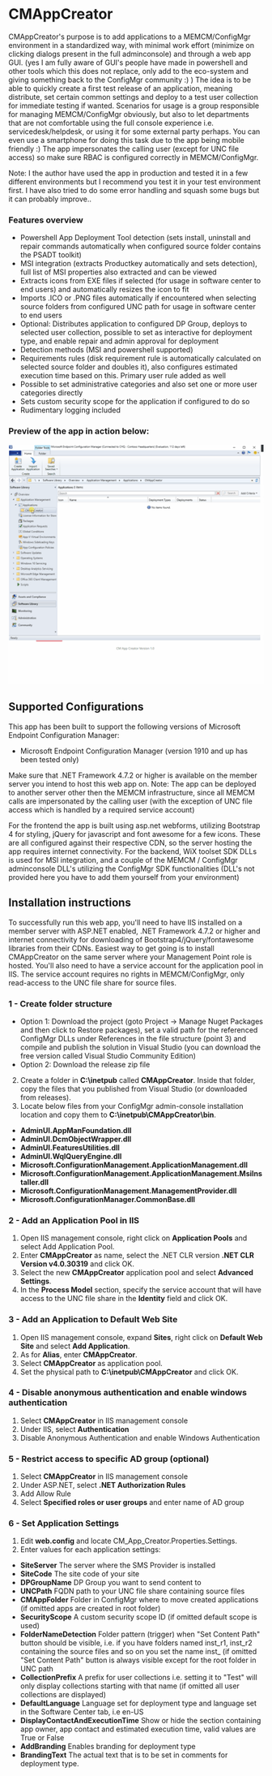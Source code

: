 # CMAppCreator

CMAppCreator's purpose is to add applications to a MEMCM/ConfigMgr environment in a standardized way, with minimal work effort (minimize on clicking dialogs present in the full adminconsole) and through a web app GUI. (yes I am fully aware of GUI's people have made in powershell and other tools which this does not replace, only add to the eco-system and giving something back to the ConfigMgr community :) )
The idea is to be able to quickly create a first test release of an application, meaning distribute, set certain common settings and deploy to a test user collection for immediate testing if wanted.
Scenarios for usage is a group responsible for managing MEMCM/ConfigMgr obviously, but also to let departments that are not comfortable using the full console experience i.e. servicedesk/helpdesk, or using it for some external party perhaps. You can even use a smartphone for doing this task due to the app being mobile friendly :)
The app impersonates the calling user (except for UNC file access) so make sure RBAC is configured correctly in MEMCM/ConfigMgr.

Note: I the author have used the app in production and tested it in a few different environments but I recommend you test it in your test environment first. I have also tried to do some error handling and squash some bugs but it can probably improve..

### Features overview

- Powershell App Deployment Tool detection (sets install, uninstall and repair commands automatically when configured source folder contains the PSADT toolkit)
- MSI integration (extracts Productkey automatically and sets detection), full list of MSI properties also extracted and can be viewed
- Extracts icons from EXE files if selected (for usage in software center to end users) and automatically resizes the icon to fit
- Imports .ICO or .PNG files automatically if encountered when selecting source folders from configured UNC path for usage in software center to end users
- Optional: Distributes application to configured DP Group, deploys to selected user collection, possible to set as interactive for deployment type, and enable repair and admin approval for deployment
- Detection methods (MSI and powershell supported)
- Requirements rules (disk requirement rule is automatically calculated on selected source folder and doubles it), also configures estimated execution time based on this. Primary user rule added as well
- Possible to set administrative categories and also set one or more user categories directly
- Sets custom security scope for the application if configured to do so
- Rudimentary logging included

### Preview of the app in action below:
![](CMAppCreatorDemo.gif)

## Supported Configurations
This app has been built to support the following versions of Microsoft Endpoint Configuration Manager:

- Microsoft Endpoint Configuration Manager (version 1910 and up has been tested only)

Make sure that .NET Framework 4.7.2 or higher is available on the member server you intend to host this web app on.
Note: The app can be deployed to another server other then the MEMCM infrastructure, since all MEMCM calls are impersonated by the calling user (with the exception of UNC file access which is handled by a required service account)

For the frontend the app is built using asp.net webforms, utilizing Bootstrap 4 for styling, jQuery for javascript and font awesome for a few icons. These are all configured against their respective CDN, so the server hosting the app requires internet connectivity.
For the backend, WiX toolset SDK DLLs is used for MSI integration, and a couple of the MEMCM / ConfigMgr adminconsole DLL's utilizing the ConfigMgr SDK functionalities (DLL's not provided here you have to add them yourself from your environment)

## Installation instructions

To successfully run this web app, you'll need to have IIS installed on a member server with ASP.NET enabled, .NET Framework 4.7.2 or higher and internet connectivity for downloading of Bootstrap4/jQuery/fontawesome libraries from their CDNs. Easiest way to get going is to install CMAppCreator on the same server where your Management Point role is hosted. You'll also need to have a service account for the application pool in IIS. The service account requires no rights in MEMCM/ConfigMgr, only read-access to the UNC file share for source files.

### 1 - Create folder structure
 - Option 1: Download the project (goto Project -> Manage Nuget Packages and then click to Restore packages), set a valid path for the referenced ConfigMgr DLLs under References in the file structure (point 3) and compile and publish the solution in Visual Studio (you can download the free version called Visual Studio Community Edition)
 - Option 2: Download the release zip file
2. Create a folder in <b>C:\inetpub</b> called <b>CMAppCreator</b>. Inside that folder, copy the files that you published from Visual Studio (or downloaded from releases).
3. Locate below files from your ConfigMgr admin-console installation location and copy them to <b>C:\inetpub\CMAppCreator\bin</b>.
  - <b>AdminUI.AppManFoundation.dll</b>
  - <b>AdminUI.DcmObjectWrapper.dll</b>
  - <b>AdminUI.FeaturesUtilities.dll</b>
  - <b>AdminUI.WqlQueryEngine.dll</b>
  - <b>Microsoft.ConfigurationManagement.ApplicationManagement.dll</b>
  - <b>Microsoft.ConfigurationManagement.ApplicationManagement.MsiInstaller.dll</b>
  - <b>Microsoft.ConfigurationManagement.ManagementProvider.dll</b>
  - <b>Microsoft.ConfigurationManager.CommonBase.dll</b>

### 2 - Add an Application Pool in IIS
1. Open IIS management console, right click on <b>Application Pools</b> and select Add Application Pool.
2. Enter <b>CMAppCreator</b> as name, select the .NET CLR version <b>.NET CLR Version v4.0.30319</b> and click OK.
3. Select the new <b>CMAppCreator</b> application pool and select <b>Advanced Settings</b>.
4. In the <b>Process Model</b> section, specify the service account that will have access to the UNC file share in the <b>Identity</b> field and click OK.

### 3 - Add an Application to Default Web Site
1. Open IIS management console, expand <b>Sites</b>, right click on <b>Default Web Site</b> and select <b>Add Application</b>.
2. As for <b>Alias</b>, enter <b>CMAppCreator</b>.
3. Select <b>CMAppCreator</b> as application pool.
4. Set the physical path to <b>C:\inetpub\CMAppCreator</b> and click OK.

### 4 - Disable anonymous authentication and enable windows authentication
1. Select <b>CMAppCreator</b> in IIS management console
2. Under IIS, select <b>Authentication</b>
3. Disable Anonymous Authentication and enable Windows Authentication

### 5 - Restrict access to specific AD group (optional)
1. Select <b>CMAppCreator</b> in IIS management console
2. Under ASP.NET, select <b>.NET Authorization Rules</b>
3. Add Allow Rule
4. Select <b>Specified roles or user groups</b> and enter name of AD group

### 6 - Set Application Settings
1. Edit <b>web.config</b> and locate CM_App_Creator.Properties.Settings.
2. Enter values for each application settings: 
 - <b>SiteServer</b> The server where the SMS Provider is installed
 - <b>SiteCode</b> The site code of your site
 - <b>DPGroupName</b> DP Group you want to send content to
 - <b>UNCPath</b> FQDN path to your UNC file share containing source files
 - <b>CMAppFolder</b> Folder in ConfigMgr where to move created applications (if omitted apps are created in root folder)
 - <b>SecurityScope</b> A custom security scope ID (if omitted default scope is used)
 - <b>FolderNameDetection</b> Folder pattern (trigger) when "Set Content Path" button should be visible, i.e. if you have folders named inst_r1, inst_r2 containing the source files and so on you set the name inst_ (if omitted "Set Content Path" button is always visible except for the root folder in UNC path
 - <b>CollectionPrefix</b> A prefix for user collections i.e. setting it to "Test" will only display collections starting with that name (if omitted all user collections are displayed)
 - <b>DefaultLanguage</b> Language set for deployment type and language set in the Software Center tab, i.e en-US
 - <b>DisplayContactAndExecutionTime</b> Show or hide the section containing app owner, app contact and estimated execution time, valid values are True or False
 - <b>AddBranding</b> Enables branding for deployment type
 - <b>BrandingText</b> The actual text that is to be set in comments for deployment type.
